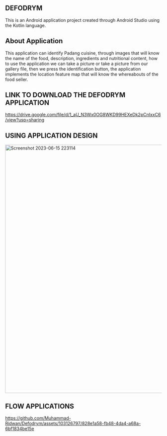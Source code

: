 ## DEFODRYM
This is an Android application project created through Android Studio using the Kotlin language.

## About Application
This application can identify Padang cuisine, through images that will know the name of the food, description, ingredients and nutritional content, how to use the application we can take a picture or take a picture from our gallery file, then we press the identification button, the application implements the location feature map that will know the whereabouts of the food seller.

## LINK TO DOWNLOAD THE DEFODRYM APPLICATION
https://drive.google.com/file/d/1_aU_N3Wx0OG8WKD99HEXeDk2pCnIxxC6/view?usp=sharing

## USING APPLICATION DESIGN
<img width="800" alt="Screenshot 2023-06-15 223114" src="https://github.com/Muhammad-Ridwan/Defodrym/assets/103126797/51c7fd16-cd26-42d8-8808-73c88bfd7679">

## FLOW APPLICATIONS
https://github.com/Muhammad-Ridwan/Defodrym/assets/103126797/828e1a58-fb48-4da4-a68a-6bf1834be15e
